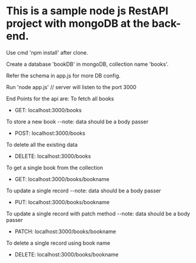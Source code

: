 # This is a sample node js RestAPI project with mongoDB at the back-end.

Use cmd 'npm install' after clone.

Create a database 'bookDB' in mongoDB, collection name 'books'.

Refer the schema in app.js for more DB config.

Run 'node app.js' // server will listen to the port 3000

End Points for the api are:
To fetch all books
- GET: localhost:3000/books

To store a new book  --note: data should be a body passer
- POST: localhost:3000/books

To delete all the existing data
- DELETE: localhost:3000/books

To get a single book from the collection
- GET: localhost:3000/books/bookname

To update a single record  --note: data should be a body passer
- PUT: localhost:3000/books/bookname

To update a single record with patch method --note: data should be a body passer
- PATCH: localhost:3000/books/bookname

To delete a single record using book name
- DELETE: localhost:3000/books/bookname
